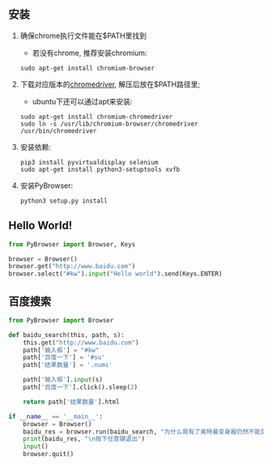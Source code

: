 ## 安装
1. 确保chrome执行文件能在$PATH里找到
    + 若没有chrome, 推荐安装chromium:
    ```
    sudo apt-get install chromium-browser
    ```

2. 下载对应版本的[chromedriver](http://chromedriver.storage.googleapis.com/index.html), 解压后放在$PATH路径里;
    + ubuntu下还可以通过apt来安装:
    ```    
    sudo apt-get install chromium-chromedriver
    sudo ln -s /usr/lib/chromium-browser/chromedriver /usr/bin/chromedriver
    ```

3. 安装依赖:
    ```
    pip3 install pyvirtualdisplay selenium
    sudo apt-get install python3-setuptools xvfb
    ```

4. 安装PyBrowser:
    ```
    python3 setup.py install
    ```

## Hello World!
```python
from PyBrowser import Browser, Keys

browser = Browser()
browser.get("http://www.baidu.com")
browser.select("#kw").input("Hello world").send(Keys.ENTER)
```

## 百度搜索
```python
from PyBrowser import Browser

def baidu_search(this, path, s):
    this.get("http://www.baidu.com")
    path['输入框'] = "#kw"
    path['百度一下'] = '#su'
    path['结果数量'] = '.nums'

    path['输入框'].input(s)
    path['百度一下'].click().sleep(2)

    return path['结果数量'].html

if __name__ == '__main__':
    browser = Browser()
    baidu_res = browser.run(baidu_search, "为什么我有了奥特曼变身器仍然不能变身?")
    print(baidu_res, "\n按下任意键退出")
    input()
    browser.quit()
```
